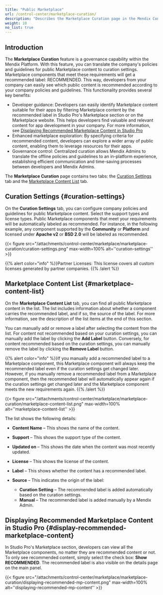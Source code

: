 ```yaml
---
title: "Public Marketplace"
url: /control-center/marketplace-curation/
description: "Describes the Marketplace Curation page in the Mendix Control Center."
weight: 10
no_list: true
---
```


## Introduction

The **Marketplace Curation** feature is a governance capability within the Mendix Platform. With this feature, you can translate the company's policies and guidelines for public Marketplace content to curation settings. Marketplace components that meet these requirements will get a recommended label: <text class="badge badge-pill badge-recommended" style="margin-left:0px">RECOMMENDED</text>. This way, developers from your company can easily see which public content is recommended according to your company policies and guidelines. This functionality provides several key benefits:

* Developer guidance: Developers can easily identify Marketplace content suitable for their apps by filtering Marketplace content by the recommended label in Studio Pro's Marketplace section or on the Marketplace website. This helps developers find valuable and relevant content for app development in your company. For more information, see [Displaying Recommended Marketplace Content in Studio Pro](#display-recommended-marketplace-content)
* Enhanced marketplace exploration: By specifying criteria for recommended content, developers can explore a wider array of public content, enabling them to leverage resources for their apps.
* Governance control: Centralized curation allows Mendix Admins to translate the offline policies and guidelines to an in-platform experience, establishing efficient communication and time-saving processes between developers and Mendix Admins.

The **Marketplace Curation** page contains two tabs: the [Curation Settings](#curation-settings) tab and the [Marketplace Content List](#marketplace-content-list) tab.

## Curation Settings {#curation-settings}

On the **Curation Settings** tab, you can configure company policies and guidelines for public Marketplace content. Select the support types and license types. Public Marketplace components that meet your requirements will be automatically labeled as recommended. For instance, in the following example, any component supported by the **Community** or **Platform** and licensed under **Apache v2** or **BSD 2.0** will be labeled as recommended.

{{< figure src="/attachments/control-center/marketplace/marketplace-curation/curation-settings.png" max-width=100% alt=''curation-settings''  >}}

{{% alert color="info" %}}Partner Licenses: This license covers all custom licenses generated by partner companies. {{% /alert %}}

## Marketplace Content List {#marketplace-content-list}

On the **Marketplace Content List** tab, you can find all public Marketplace content in the list. The list includes information about whether a component carries the recommended label, and if so, the source of the label. For more information, see the description of the list items at the end of this section.

You can manually add or remove a label after selecting the content from the list. For content not recommended based on your curation settings, you can manually add the label by clicking the **Add Label** button. Conversely, for content recommended based on the curation settings, you can manually remove the label by clicking the **Remove Label** button.

{{% alert color="info" %}}If you manually add a recommended label to a Marketplace component, this Marketplace component will always keep the recommended label even if the curation settings get changed later. However, if you manually remove a recommended label from a Marketplace component, then the recommended label will automatically appear again if the curation settings get changed later and the Marketplace component meets the new requirements again. {{% /alert %}}

{{< figure src="/attachments/control-center/marketplace/marketplace-curation/marketplace-content-list.png" max-width=100% alt=''marketplace-content-list''  >}}

The list shows the following details:

* **Content Name** – This shows the name of the content.
* **Support** – This shows the support type of the content.
* **Updated on** – This shows the date when the content was most recently updated.
* **License** – This shows the license of the content.
* **Label** – This shows whether the content has a recommended label.
* **Source** – This indicates the origin of the label:

    * **Curation Setting** – The recommended label is added automatically based on the curation settings.
    * **Manual** – The recommended label is added manually by a Mendix Admin.

## Displaying Recommended Marketplace Content in Studio Pro {#display-recommended-marketplace-content}

In Studio Pro's Marketplace section, developers can view all the Marketplace components, no matter they are recommended content or not. To only see recommended content, simply select the check box: **Show <text class="badge badge-pill badge-recommended" style="margin-left:0px">RECOMMENDED</text>**. The recommended label is also visible on the details page on the main panel.

{{< figure src="/attachments/control-center/marketplace/marketplace-curation/displaying-recommended-mp-content.png" max-width=100% alt=''displaying-recommended-mp-content'' >}}

